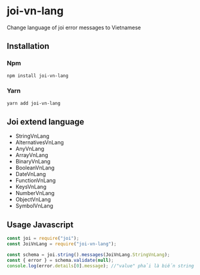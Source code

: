 # joi-vn-lang

Change language of joi error messages to Vietnamese

## Installation

### Npm

```sh
npm install joi-vn-lang
```

### Yarn

```sh
yarn add joi-vn-lang
```

## Joi extend language

- StringVnLang
- AlternativesVnLang
- AnyVnLang
- ArrayVnLang
- BinaryVnLang
- BooleanVnLang
- DateVnLang
- FunctionVnLang
- KeysVnLang
- NumberVnLang
- ObjectVnLang
- SymbolVnLang

## Usage Javascript

```js
const joi = require("joi");
const JoiVnLang = require("joi-vn-lang");

const schema = joi.string().messages(JoiVnLang.StringVnLang);
const { error } = schema.validate(null);
console.log(error.details[0].message); //"value" phải là biến string
```
